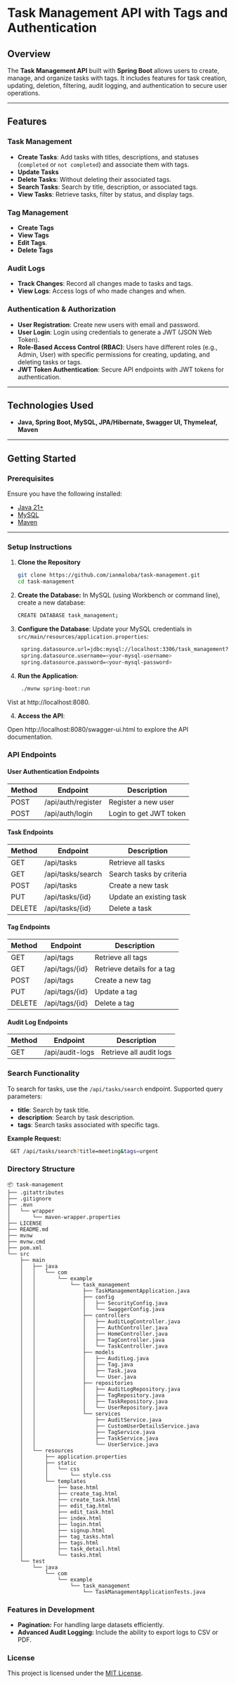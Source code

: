 # Task Management API with Tags and Authentication

## Overview

The **Task Management API** built with **Spring Boot** allows users to create, manage, and organize tasks with tags. It includes features for task creation, updating, deletion, filtering, audit logging, and authentication to secure user operations.


---

## Features

### **Task Management**
- **Create Tasks**: Add tasks with titles, descriptions, and statuses (`completed` or `not completed`) and associate them with tags.
- **Update Tasks**
- **Delete Tasks**: Without deleting their associated tags.
- **Search Tasks**: Search by title, description, or associated tags.
- **View Tasks**: Retrieve tasks, filter by status, and display tags.

### **Tag Management**
- **Create Tags**
- **View Tags**
- **Edit Tags**.
- **Delete Tags**

### **Audit Logs**
- **Track Changes**: Record all changes made to tasks and tags.
- **View Logs**: Access logs of who made changes and when.

### **Authentication & Authorization**
- **User Registration**: Create new users with email and password.
- **User Login**: Login using credentials to generate a JWT (JSON Web Token).
- **Role-Based Access Control (RBAC)**: Users have different roles (e.g., Admin, User) with specific permissions for creating, updating, and deleting tasks or tags.
- **JWT Token Authentication**: Secure API endpoints with JWT tokens for authentication.

---

## Technologies Used

- **Java, Spring Boot, MySQL, JPA/Hibernate, Swagger UI, Thymeleaf, Maven**
---

## Getting Started

### **Prerequisites**
Ensure you have the following installed:
- [Java 21+](https://www.oracle.com/java/technologies/javase/jdk21-archive-downloads.html)
- [MySQL](https://www.mysql.com/)
- [Maven](https://maven.apache.org/)

---

### **Setup Instructions**

1. **Clone the Repository**
   ```bash
   git clone https://github.com/ianmaloba/task-management.git
   cd task-management
   ```

1. **Create the Database:**
In MySQL (using Workbench or command line), create a new database:

   ```bash
   CREATE DATABASE task_management;
   ```

2. **Configure the Database**:
Update your MySQL credentials in `src/main/resources/application.properties`:
   ```bash
    spring.datasource.url=jdbc:mysql://localhost:3306/task_management?useSSL=false&serverTimezone=UTC
    spring.datasource.username=<your-mysql-username>
    spring.datasource.password=<your-mysql-password>

   ```
3. **Run the Application**:

   ```bash
    ./mvnw spring-boot:run

   ```
Vist at http://localhost:8080.

4. **Access the API**:

Open http://localhost:8080/swagger-ui.html to explore the API documentation.

### **API Endpoints**
#### **User Authentication Endpoints**

| Method | Endpoint              | Description                           |
|--------|-----------------------|---------------------------------------|
| POST    | /api/auth/register  | Register a new user                   |
| POST    | /api/auth/login     | Login to get JWT token             |


#### **Task Endpoints**

| Method | Endpoint              | Description                           |
|--------|-----------------------|---------------------------------------|
| GET    | /api/tasks            | Retrieve all tasks                   |
| GET    | /api/tasks/search     | Search tasks by criteria             |
| POST   | /api/tasks            | Create a new task                    |
| PUT    | /api/tasks/{id}       | Update an existing task              |
| DELETE | /api/tasks/{id}       | Delete a task                        |

#### **Tag Endpoints**

| Method | Endpoint              | Description                           |
|--------|-----------------------|---------------------------------------|
| GET    | /api/tags             | Retrieve all tags                    |
| GET    | /api/tags/{id}        | Retrieve details for a tag           |
| POST   | /api/tags             | Create a new tag                     |
| PUT    | /api/tags/{id}        | Update a tag                         |
| DELETE | /api/tags/{id}        | Delete a tag                         |

#### **Audit Log Endpoints**

| Method | Endpoint              | Description                           |
|--------|-----------------------|---------------------------------------|
| GET    | /api/audit-logs       | Retrieve all audit logs              |


### **Search Functionality**

To search for tasks, use the `/api/tasks/search` endpoint. Supported query parameters:
- **title**: Search by task title.
- **description**: Search by task description.
- **tags**: Search tasks associated with specific tags.

**Example Request:**
   ```bash
    GET /api/tasks/search?title=meeting&tags=urgent

   ```
   
### **Directory Structure**

```plaintext
📦 task-management  
├── .gitattributes  
├── .gitignore  
├── .mvn  
│   └── wrapper  
│       └── maven-wrapper.properties  
├── LICENSE  
├── README.md  
├── mvnw  
├── mvnw.cmd  
├── pom.xml  
└── src  
    ├── main  
    │   ├── java  
    │   │   └── com  
    │   │       └── example  
    │   │           └── task_management  
    │   │               ├── TaskManagementApplication.java  
    │   │               ├── config  
    │   │               │   ├── SecurityConfig.java  
    │   │               │   └── SwaggerConfig.java  
    │   │               ├── controllers  
    │   │               │   ├── AuditLogController.java  
    │   │               │   ├── AuthController.java  
    │   │               │   ├── HomeController.java  
    │   │               │   ├── TagController.java  
    │   │               │   └── TaskController.java  
    │   │               ├── models  
    │   │               │   ├── AuditLog.java  
    │   │               │   ├── Tag.java  
    │   │               │   ├── Task.java  
    │   │               │   └── User.java  
    │   │               ├── repositories  
    │   │               │   ├── AuditLogRepository.java  
    │   │               │   ├── TagRepository.java  
    │   │               │   ├── TaskRepository.java  
    │   │               │   └── UserRepository.java  
    │   │               └── services  
    │   │                   ├── AuditService.java  
    │   │                   ├── CustomUserDetailsService.java  
    │   │                   ├── TagService.java  
    │   │                   ├── TaskService.java  
    │   │                   └── UserService.java  
    │   └── resources  
    │       ├── application.properties  
    │       ├── static  
    │       │   └── css  
    │       │       └── style.css  
    │       └── templates  
    │           ├── base.html  
    │           ├── create_tag.html  
    │           ├── create_task.html  
    │           ├── edit_tag.html  
    │           ├── edit_task.html  
    │           ├── index.html  
    │           ├── login.html  
    │           ├── signup.html  
    │           ├── tag_tasks.html  
    │           ├── tags.html  
    │           ├── task_detail.html  
    │           └── tasks.html  
    └── test  
        └── java  
            └── com  
                └── example  
                    └── task_management  
                        └── TaskManagementApplicationTests.java  

```

### **Features in Development**
- **Pagination:** For handling large datasets efficiently.
- **Advanced Audit Logging:** Include the ability to export logs to CSV or PDF.

### **License**
This project is licensed under the [MIT License](https://github.com/ianmaloba/task-management/blob/main/LICENSE).

